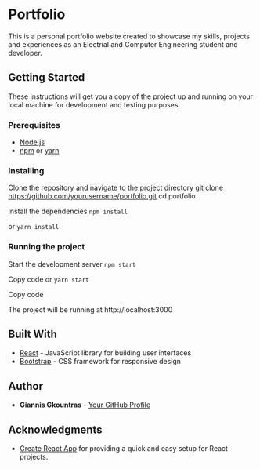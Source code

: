 # Portfolio

This is a personal portfolio website created to showcase my skills, projects and experiences as an Electrial and Computer Engineering student and developer.

## Getting Started

These instructions will get you a copy of the project up and running on your local machine for development and testing purposes.

### Prerequisites

-   [Node.js](https://nodejs.org/)
-   [npm](https://www.npmjs.com/) or [yarn](https://yarnpkg.com/)

### Installing

Clone the repository and navigate to the project directory
git clone https://github.com/yourusername/portfolio.git
cd portfolio

Install the dependencies
`npm install`

or
`yarn install`

### Running the project

Start the development server
`npm start`

Copy code
or
`yarn start`

Copy code

The project will be running at http://localhost:3000

## Built With

-   [React](https://reactjs.org/) - JavaScript library for building user interfaces
-   [Bootstrap](https://getbootstrap.com/) - CSS framework for responsive design

## Author

-   **Giannis Gkountras** - [Your GitHub Profile](https://github.com/giannisgkountras)

## Acknowledgments

-   [Create React App](https://create-react-app.dev/) for providing a quick and easy setup for React projects.
